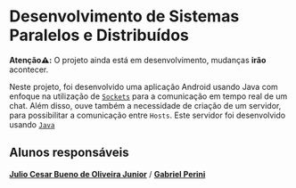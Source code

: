 ﻿# Desenvolvimento de Sistemas Paralelos e Distribuídos

 **Atenção⚠️:** O projeto ainda está em desenvolvimento, mudanças **irão** acontecer.
 
Neste projeto, foi desenvolvido uma aplicação Android usando Java com enfoque na utilização de [`Sockets`](https://docs.oracle.com/javase/9/docs/api/java/net/Socket.html) para a comunicação em tempo real de um chat.
Além disso, ouve também a necessidade de criação de um servidor, para possibilitar a comunicação entre `Hosts`. Este servidor foi desenvolvido usando [`Java`](https://docs.oracle.com/en/java/)

## Alunos responsáveis

[**Julio Cesar Bueno de Oliveira Junior**](https://github.com/juliumnix) / 
[**Gabriel Perini**](https://github.com/AhPerai)
